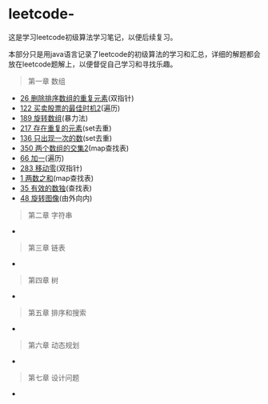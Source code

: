 # leetcode-
这是学习leetcode初级算法学习笔记，以便后续复习。

本部分只是用java语言记录了leetcode的初级算法的学习和汇总，详细的解题都会放在leetcode题解上，以便督促自己学习和寻找乐趣。
>第一章 数组
- [26 删除排序数组的重复元素](https://leetcode-cn.com/problems/remove-duplicates-from-sorted-array/solution/26-shan-chu-pai-xu-shu-zu-de-zhong-fu-yuan-su-by-w/)(双指针)
- [122 买卖股票的最佳时机2](https://leetcode-cn.com/problems/best-time-to-buy-and-sell-stock-ii/solution/122mai-mai-gu-piao-de-zui-jia-shi-ji-ii-by-wulin-v/)(遍历)
- [189 旋转数组](https://leetcode-cn.com/problems/rotate-array/solution/189-xuan-zhuan-shu-zu-by-wulin-v/)(暴力法)
- [217 存在重复的元素](https://leetcode-cn.com/problems/contains-duplicate/solution/217-cun-zai-zhong-fu-yuan-su-1-by-wulin-v/)(set去重)
- [136 只出现一次的数](https://leetcode-cn.com/problems/single-number/solution/136-zhi-chu-xian-yi-ci-de-shu-by-wulin-v/)(set去重)
- [350 两个数组的交集2](https://leetcode-cn.com/problems/intersection-of-two-arrays-ii/solution/350-liang-ge-shu-zu-de-jiao-ji-2-by-wulin-v/)(map查找表)
- [66 加一](https://leetcode-cn.com/problems/plus-one/solution/66jia-yi-by-wulin-v/)(遍历)
- [283 移动零](https://leetcode-cn.com/problems/move-zeroes/solution/283-yi-dong-ling-by-wulin-v/)(双指针)
- [1 两数之和](https://leetcode-cn.com/problems/two-sum/solution/1-liang-shu-zhi-he-by-wulin-v/)(map查找表)
- [35 有效的数独](https://leetcode-cn.com/problems/valid-sudoku/solution/36-you-xiao-de-shu-du-by-wulin-v/)(查找表)
- [48 旋转图像](https://leetcode-cn.com/problems/rotate-image/solution/48xuan-zhuan-tu-xiang-by-wulin-v/)(由外向内)

>第二章 字符串
-
>第三章 链表
-
>第四章 树
-
>第五章 排序和搜索
-
>第六章 动态规划
-
>第七章 设计问题
-
